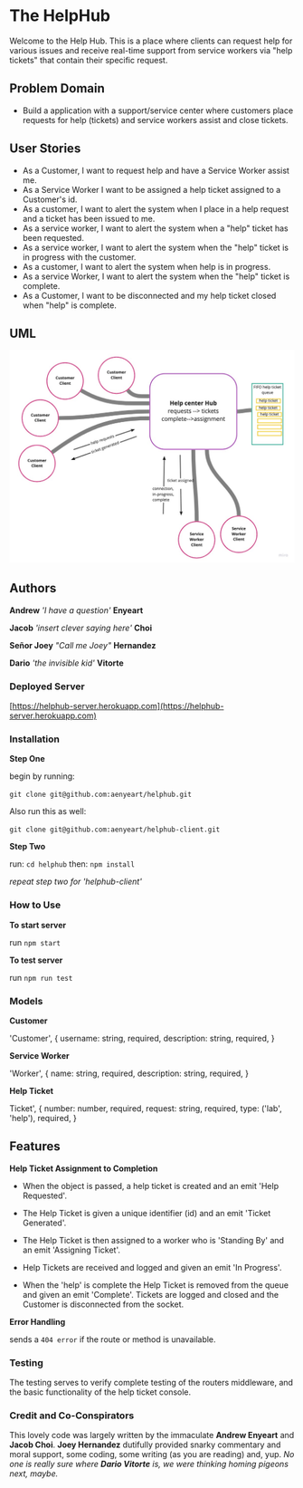 # The HelpHub 

Welcome to the Help Hub. This is a place where clients can request help for various issues and receive real-time support from service workers via "help tickets" that contain their specific request.

## Problem Domain

- Build a application with a support/service center where customers place requests for help (tickets) and service workers assist and close tickets.

## User Stories

- As a Customer, I want to request help and have a Service Worker assist me.
- As a Service Worker I want to be assigned a help ticket assigned to a Customer's id.
- As a customer, I want to alert the system when I place in a help request and a ticket has been issued to me.
- As a service worker, I want to alert the system when a "help" ticket has been requested.
- As a service worker, I want to alert the system when the "help" ticket is in progress with the customer.
- As a customer, I want to alert the system when help is in progress. 
- As a service Worker, I want to alert the system when the "help" ticket is complete.
- As a Customer, I want to be disconnected and my help ticket closed when "help" is complete.

## UML 

![Help Center UML](./lib/UML.jpg)

## Authors

**Andrew** *'I have a question'* **Enyeart**

**Jacob** *'insert clever saying here'* **Choi**

**Señor Joey** *"Call me Joey"* **Hernandez**

**Dario** *'the invisible kid'* **Vitorte**

### Deployed Server
[https://helphub-server.herokuapp.com](https://helphub-server.herokuapp.com)

### Installation

**Step One**

begin by running: 

`git clone git@github.com:aenyeart/helphub.git`

Also run this as well: 

`git clone git@github.com:aenyeart/helphub-client.git`

**Step Two**

run: `cd helphub` 
then: `npm install`

*repeat step two for 'helphub-client'*

### How to Use

**To start server**

run `npm start` 

**To test server**

run `npm run test`

### Models

**Customer**

'Customer', {
    username: string, required,
    description: string, required,
}

**Service Worker**

'Worker', {
  name: string, required,
  description: string, required,
}

**Help Ticket**

Ticket', {
  number: number, required,
  request: string, required,
  type: ('lab', 'help'), required,
}

## Features

**Help Ticket Assignment to Completion**

- When the object is passed, a help ticket is created and an emit 'Help Requested'.

- The Help Ticket is given a unique identifier (id) and an emit 'Ticket Generated'.

- The Help Ticket is then assigned to a worker who is 'Standing By' and an emit 'Assigning Ticket'.

- Help Tickets are received and logged and given an emit 'In Progress'.

- When the 'help' is complete the Help Ticket is removed from the queue and given an emit 'Complete'. Tickets are logged and closed and the Customer is disconnected from the socket.

**Error Handling**

sends a `404 error` if the route or method is unavailable.

### Testing

The testing serves to verify complete testing of the routers middleware, and the basic functionality of the help ticket console.

### Credit and Co-Conspirators

This lovely code was largely written by the immaculate **Andrew Enyeart** and **Jacob Choi**. **Joey Hernandez** dutifully provided snarky commentary and moral support, some coding, some writing (as you are reading) and, yup. 
*No one is really sure where **Dario Vitorte** is, we were thinking homing pigeons next, maybe.*
